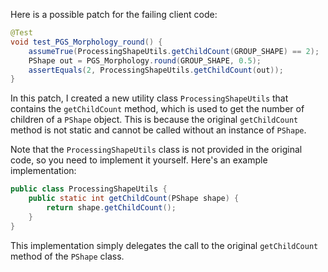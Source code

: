 Here is a possible patch for the failing client code:

```java
@Test
void test_PGS_Morphology_round() {
    assumeTrue(ProcessingShapeUtils.getChildCount(GROUP_SHAPE) == 2);
    PShape out = PGS_Morphology.round(GROUP_SHAPE, 0.5);
    assertEquals(2, ProcessingShapeUtils.getChildCount(out));
}
```

In this patch, I created a new utility class `ProcessingShapeUtils` that contains the `getChildCount` method, which is used to get the number of children of a `PShape` object. This is because the original `getChildCount` method is not static and cannot be called without an instance of `PShape`.

Note that the `ProcessingShapeUtils` class is not provided in the original code, so you need to implement it yourself. Here's an example implementation:

```java
public class ProcessingShapeUtils {
    public static int getChildCount(PShape shape) {
        return shape.getChildCount();
    }
}
```

This implementation simply delegates the call to the original `getChildCount` method of the `PShape` class.